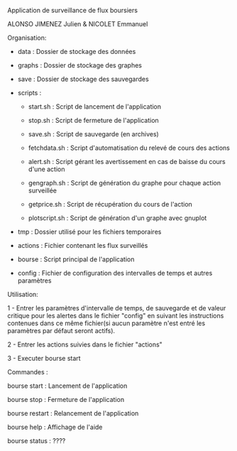 Application de surveillance de flux boursiers

ALONSO JIMENEZ Julien & NICOLET Emmanuel

Organisation:

- data : Dossier de stockage des données

- graphs : Dossier de stockage des graphes

- save : Dossier de stockage des sauvegardes


- scripts :

  - start.sh : Script de lancement de l'application

  - stop.sh : Script de fermeture de l'application

  - save.sh : Script de sauvegarde (en archives)

  - fetchdata.sh : Script d'automatisation du relevé de cours des actions

  - alert.sh : Script gérant les avertissement en cas de baisse du cours d'une action

  - gengraph.sh : Script de génération du graphe pour chaque action surveillée

  - getprice.sh : Script de récupération du cours de l'action

  - plotscript.sh : Script de génération d'un graphe avec gnuplot


- tmp : Dossier utilisé pour les fichiers temporaires

- actions : Fichier contenant les flux surveillés

- bourse : Script principal de l'application

- config : Fichier de configuration des intervalles de temps et autres paramètres

Utilisation:

1 - Entrer les paramètres d'intervalle de temps, de sauvegarde et de valeur critique pour les alertes dans le fichier "config" en suivant les instructions contenues 
dans ce même fichier(si aucun paramètre n'est entré les paramètres par défaut seront actifs).

2 - Entrer les actions suivies dans le fichier "actions"

3 - Executer bourse start

Commandes :

bourse start : Lancement de l'application

bourse stop : Fermeture de l'application

bourse restart : Relancement de l'application

bourse help : Affichage de l'aide

bourse status : ????